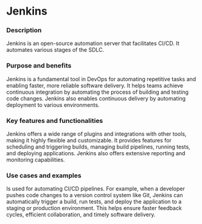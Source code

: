 # Jenkins

### Description
Jenkins is an open-source automation server that facilitates CI/CD. It automates various stages of the SDLC.

### Purpose and benefits
Jenkins is a fundamental tool in DevOps for automating repetitive tasks and enabling faster, more reliable software delivery. It helps teams achieve continuous integration by automating the process of building and testing code changes. Jenkins also enables continuous delivery by automating deployment to various environments.

### Key features and functionalities
Jenkins offers a wide range of plugins and integrations with other tools, making it highly flexible and customizable. It provides features for scheduling and triggering builds, managing build pipelines, running tests, and deploying applications. Jenkins also offers extensive reporting and monitoring capabilities.

### Use cases and examples
Is used for automating CI/CD pipelines. For example, when a developer pushes code changes to a version control system like Git, Jenkins can automatically trigger a build, run tests, and deploy the application to a staging or production environment. This helps ensure faster feedback cycles, efficient collaboration, and timely software delivery.
